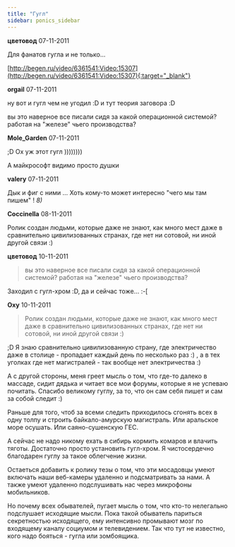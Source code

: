 ```yaml
---
title: "Гугл"
sidebar: ponics_sidebar
---
```


**цветовод** 07-11-2011

Для фанатов гугла и не только...

[http://begen.ru/video/6361541:Video:15307](http://begen.ru/video/6361541:Video:15307){:target="_blank"}


**orgail** 07-11-2011

ну вот и гугл чем не угодил :D и тут теория заговора :D

вы это наверное все писали сидя за какой операционной системой? работая на "железе" чьего производства?


**Mole_Garden** 07-11-2011

 ;D Ох уж этот гугл ))))))))

А майкрософт видимо просто душки


**valery** 07-11-2011

Дык и фиг с ними ... Хоть кому-то может интересно "чего мы там пишем" ! *8)*


**Coccinella** 08-11-2011

Ролик создан людьми, которые даже не знают, как много мест даже в сравнительно цивилизованных странах, где нет ни сотовой, ни иной другой связи :)


**цветовод** 10-11-2011

> вы это наверное все писали сидя за какой операционной системой? работая на "железе" чьего производства?

Заходил с гугл-хром :D, да и сейчас тоже... :-[


**Oxy** 10-11-2011

> Ролик создан людьми, которые даже не знают, как много мест даже в сравнительно цивилизованных странах, где нет ни сотовой, ни иной другой связи :)

;D Я знаю сравнительно цивилизованную страну, где электричество даже в столице - пропадает каждый день по несколько раз :) , а в тех уголках где нет магистралей - так вообще нет электричества :) 

А с другой стороны, меня греет мысль о том, что где-то далеко в массаде, сидит дядька и читает все мои форумы, которые я не успеваю почитать. Спасибо великому гуглу, за то, что он сам себя пишет и сам за собой следит :)

Раньше для того, чтоб за всеми следить приходилось сгонять всех в одну толпу и строить байкало-амурскую магистраль. Или аральское море осушать. Или саяно-сушенскую ГЕС. 

А сейчас не надо никому ехать в сибирь кормить комаров и влачить тяготы. Достаточно просто установить гугл-хром. Я чистосердечно благодарен гуглу за такое облегчение жизни.

Остаеться добавить к ролику тезы о том, что эти мосадовцы умеют включать наши веб-камеры удаленно и подсматривать за нами. А также умеют удаленно подслушивать нас через микрофоны мобильников.

Но почему всех обывателей, пугает мысль о том, что кто-то нелегально подслушает исходящие мысли. Пока такой обыватель париться секретностью исходящего, ему интенсивно промывают мозг по входящему каналу социумом и телевидением. Так что тут не известно, кого надо бояться - гугла или зомбоящика.



